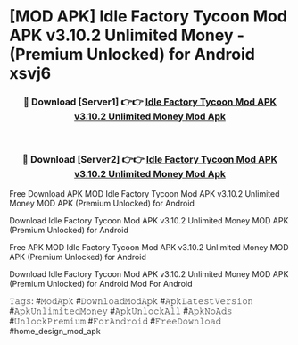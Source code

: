 # [MOD APK] Idle Factory Tycoon Mod APK v3.10.2 Unlimited Money - (Premium Unlocked) for Android xsvj6



<div align="center">
<h3>🔴 Download [Server1] 👉👉 <a href="https://momento.my/?title=Idle_Factory_Tycoon_Mod_APK_v3.10.2_Unlimited_Money">Idle Factory Tycoon Mod APK v3.10.2 Unlimited Money Mod Apk</a></h3><br>

<h3>🔴 Download [Server2] 👉👉 <a href="https://momento.my/?title=Idle_Factory_Tycoon_Mod_APK_v3.10.2_Unlimited_Money">Idle Factory Tycoon Mod APK v3.10.2 Unlimited Money Mod Apk</a></h3>
</div>



Free Download APK MOD Idle Factory Tycoon Mod APK v3.10.2 Unlimited Money MOD APK (Premium Unlocked) for Android

Download Idle Factory Tycoon Mod APK v3.10.2 Unlimited Money MOD APK (Premium Unlocked) for Android

Free APK MOD Idle Factory Tycoon Mod APK v3.10.2 Unlimited Money MOD APK (Premium Unlocked) for Android

Download Idle Factory Tycoon Mod APK v3.10.2 Unlimited Money MOD APK (Premium Unlocked) for Android Mod For Android

𝚃𝚊𝚐𝚜: #𝙼𝚘𝚍𝙰𝚙𝚔 #𝙳𝚘𝚠𝚗𝚕𝚘𝚊𝚍𝙼𝚘𝚍𝙰𝚙𝚔 #𝙰𝚙𝚔𝙻𝚊𝚝𝚎𝚜𝚝𝚅𝚎𝚛𝚜𝚒𝚘𝚗 #𝙰𝚙𝚔𝚄𝚗𝚕𝚒𝚖𝚒𝚝𝚎𝚍𝙼𝚘𝚗𝚎𝚢 #𝙰𝚙𝚔𝚄𝚗𝚕𝚘𝚌𝚔𝙰𝚕𝚕 #𝙰𝚙𝚔𝙽𝚘𝙰𝚍𝚜 #𝚄𝚗𝚕𝚘𝚌𝚔𝙿𝚛𝚎𝚖𝚒𝚞𝚖 #𝙵𝚘𝚛𝙰𝚗𝚍𝚛𝚘𝚒𝚍 #𝙵𝚛𝚎𝚎𝙳𝚘𝚠𝚗𝚕𝚘𝚊𝚍 #home_design_mod_apk
